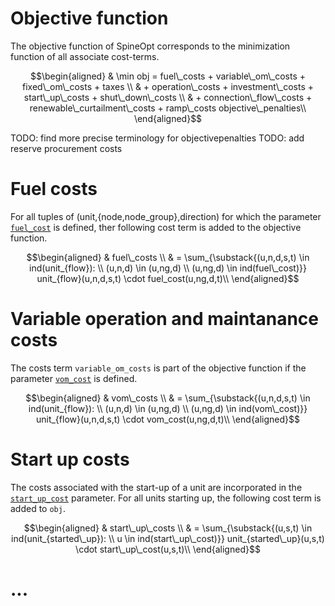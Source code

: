 # Objective function

The objective function of SpineOpt corresponds to the minimization function of all associate cost-terms.

```math
\begin{aligned}
& \min obj = fuel\_costs + variable\_om\_costs + fixed\_om\_costs + taxes \\
& + operation\_costs + investment\_costs + start\_up\_costs + shut\_down\_costs \\
& + connection\_flow\_costs + renewable\_curtailment\_costs + ramp\_costs
objective\_penalties\\
\end{aligned}
```
TODO: find more precise terminology for objectivepenalties
TODO: add reserve procurement costs

# Fuel costs
For all tuples of (unit,{node,node\_group},direction) for which the parameter [`fuel_cost`](@ref) is defined, ther following cost term is added to the objective function.

```math
\begin{aligned}
& fuel\_costs \\
& = \sum_{\substack{(u,n,d,s,t) \in ind(unit_{flow}): \\ (u,n,d) \in (u,ng,d) \\ (u,ng,d) \in ind(fuel\_cost)}}
 unit_{flow}(u,n,d,s,t) \cdot fuel_cost(u,ng,d,t)\\
\end{aligned}
```

# Variable operation and maintanance costs
The costs term `variable_om_costs` is part of the objective function if the parameter [`vom_cost`](@ref) is defined.
```math
\begin{aligned}
& vom\_costs \\
& = \sum_{\substack{(u,n,d,s,t) \in ind(unit_{flow}): \\ (u,n,d) \in (u,ng,d) \\ (u,ng,d) \in ind(vom\_cost)}}
 unit_{flow}(u,n,d,s,t) \cdot vom_cost(u,ng,d,t)\\
\end{aligned}
```

# Start up costs
The costs associated with the start-up of a unit are incorporated in the [`start_up_cost`](@ref) parameter. For all units starting up, the following cost term is 
added to `obj`.

```math
\begin{aligned}
& start\_up\_costs \\
& = \sum_{\substack{(u,s,t) \in ind(unit_{started\_up}): \\ u \in ind(start\_up\_cost)}}
 unit_{started\_up}(u,s,t) \cdot start\_up\_cost(u,s,t)\\
\end{aligned}
```

# ...